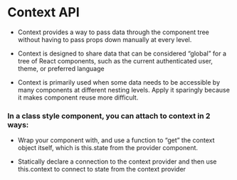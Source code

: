 # Context API

- Context provides a way to pass data through the component tree without having to pass props down manually at every level.

- Context is designed to share data that can be considered “global” for a tree of React components, such as the current authenticated user, theme, or preferred language

- Context is primarily used when some data needs to be accessible by many components at different nesting levels. Apply it sparingly because it makes component reuse more difficult.

### In a class style component, you can attach to context in 2 ways:
- Wrap your component with, and use a function to “get” the context object itself, which is this.state from the provider component.

- Statically declare a connection to the context provider and then use this.context to connect to state from the context provider


